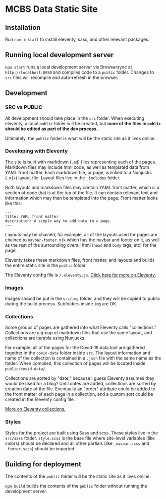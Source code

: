 # MCBS Data Static Site

## Installation

Run `npm install` to install eleventy, sass, and other relevant packages.

## Running local development server

`npm start` runs a local development server vis Browsersync at `http://localhost:8080` and compiles code to a `public` folder. Changes to `src` files will recompile and auto-refresh in the browser.

## Development

### SRC vs PUBLIC

All development should take place in the `src` folder. When executing eleventy, a local `public` folder will be created, but **none of the files in `public` should be edited as part of the dev process.**

Ultimately, the `public` folder is what will be the static site as it lives online.

### Developing with Eleventy

The site is built with markdown (`.md`) files representing each of the pages. Markdown files may include html code, as well as templated data from YAML front matter. Each markdown file, or page, is linked to a Nunjucks (`.njk`) layout file. Layout files live in the `_includes` folder.

Both layouts and markdown files may contain YAML front matter, which is a section of code that is at the top of the file. It can contain relevant text and information which may then be templated into the page. Front matter looks like this:

```
---
title: YAML front matter
description: A simple way to add data to a page.
---
```

Layouts may be chained, for example, all of the layouts used for pages are chained to `navbar-footer.njk` which has the navbar and footer on it, as well as the rest of the surrounding overall html (`head` and `body` tags, etc) for the page.

Eleventy takes these markdown files, front matter, and layouts and builds the entire static site in the `public` folder.

The Eleventy config file is `/.eleventy.js`. [Click here for more on Eleventy.](https://www.11ty.dev/docs/)

### Images

Images should be put in the `src/img` folder, and they will be copied to public during the build process. Subfolders inside `img` are OK.

### Collections

Some groups of pages are gathered into what Eleventy calls "collections." Collections are a group of markdown files that use the same layout, and collections are iterable using Nunjucks.

For example, all of the pages for the Covid-19 data tool are gathered together in the `covid-data` folder inside `src`. The layout information and name of the collection is contained in a `.json` file with the same name as the folder. When compiled, this collection of pages will be located inside `public/covid-data/`.

Collections are sorted by "date," because I guess Eleventy assumes they would be used for a blog? Until dates are added, collections are sorted by creation date of the file. Eventually an "order" attribute could be added to the front matter of each page in a collection, and a custom sort could be created in the Eleventy config file.

[More on Eleventy collections.](https://www.11ty.dev/docs/collections/#array-reverse)

### Styles

Styles for the project are built using Sass and scss. These styles live in the `src/sass` folder. `style.scss` is the base file where site-level variables (like colors) should be declared and all other partials (like `_navbar.scss` and `_footer.scss`) should be imported.

## Building for deployment

The contents of the `public` folder will be the static site as it lives online.

`npm build` builds the contents of the `public` folder without running the development server.
